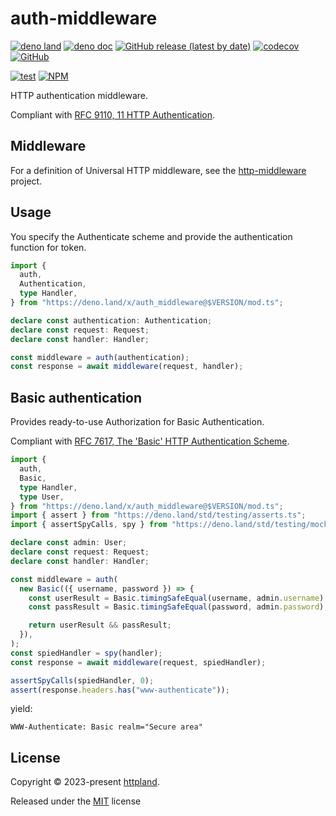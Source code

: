 # auth-middleware

[![deno land](http://img.shields.io/badge/available%20on-deno.land/x-lightgrey.svg?logo=deno)](https://deno.land/x/auth-middleware)
[![deno doc](https://doc.deno.land/badge.svg)](https://doc.deno.land/https/deno.land/x/auth_middleware/mod.ts)
[![GitHub release (latest by date)](https://img.shields.io/github/v/release/httpland/auth-middleware)](https://github.com/httpland/auth-middleware/releases)
[![codecov](https://codecov.io/github/httpland/auth-middleware/branch/main/graph/badge.svg)](https://codecov.io/gh/httpland/auth-middleware)
[![GitHub](https://img.shields.io/github/license/httpland/auth-middleware)](https://github.com/httpland/auth-middleware/blob/main/LICENSE)

[![test](https://github.com/httpland/auth-middleware/actions/workflows/test.yaml/badge.svg)](https://github.com/httpland/auth-middleware/actions/workflows/test.yaml)
[![NPM](https://nodei.co/npm/@httpland/auth-middleware.png?mini=true)](https://nodei.co/npm/@httpland/auth-middleware/)

HTTP authentication middleware.

Compliant with
[RFC 9110, 11 HTTP Authentication](https://www.rfc-editor.org/rfc/rfc9110.html#name-http-authentication).

## Middleware

For a definition of Universal HTTP middleware, see the
[http-middleware](https://github.com/httpland/http-middleware) project.

## Usage

You specify the Authenticate scheme and provide the authentication function for
token.

```ts
import {
  auth,
  Authentication,
  type Handler,
} from "https://deno.land/x/auth_middleware@$VERSION/mod.ts";

declare const authentication: Authentication;
declare const request: Request;
declare const handler: Handler;

const middleware = auth(authentication);
const response = await middleware(request, handler);
```

## Basic authentication

Provides ready-to-use Authorization for Basic Authentication.

Compliant with
[RFC 7617, The 'Basic' HTTP Authentication Scheme](https://www.rfc-editor.org/rfc/rfc7617).

```ts
import {
  auth,
  Basic,
  type Handler,
  type User,
} from "https://deno.land/x/auth_middleware@$VERSION/mod.ts";
import { assert } from "https://deno.land/std/testing/asserts.ts";
import { assertSpyCalls, spy } from "https://deno.land/std/testing/mock.ts";

declare const admin: User;
declare const request: Request;
declare const handler: Handler;

const middleware = auth(
  new Basic(({ username, password }) => {
    const userResult = Basic.timingSafeEqual(username, admin.username);
    const passResult = Basic.timingSafeEqual(password, admin.password);

    return userResult && passResult;
  }),
);
const spiedHandler = spy(handler);
const response = await middleware(request, spiedHandler);

assertSpyCalls(spiedHandler, 0);
assert(response.headers.has("www-authenticate"));
```

yield:

```http
WWW-Authenticate: Basic realm="Secure area"
```

## License

Copyright © 2023-present [httpland](https://github.com/httpland).

Released under the [MIT](./LICENSE) license
